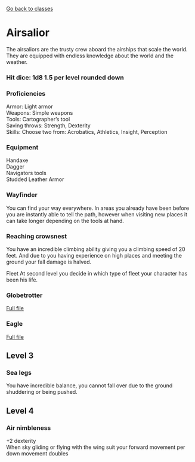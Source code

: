[Go back to classes](../classes.md)
# Airsalior
The airsaliors are the trusty crew aboard the airships that scale the world. They are equipped with endless knowledge about the world and the weather.

### Hit dice: 1d8 1.5 per level rounded down

### Proficiencies
Armor: Light armor<br>
Weapons: Simple weapons<br>
Tools: Cartographer’s tool<br>
Saving throws: Strength, Dexterity<br>
Skills: Choose two from: Acrobatics, Athletics, Insight, Perception<br>

### Equipment
Handaxe<br>
Dagger<br>
Navigators tools<br>
Studded Leather Armor<br>

### Wayfinder
You can find your way everywhere. In areas you already have been before you are instantly able to tell the path, however when visiting new places it can take longer depending on the tools at hand.

### Reaching crowsnest
You have an incredible climbing ability giving you a climbing speed of 20 feet. And due to you having experience on high places and meeting the ground your fall damage is halved.

Fleet
At second level you decide in which type of fleet your character has been his life.

### Globetrotter
[Full file](globeTrotter.md)

### Eagle
[Full file](eagle.md)

## Level 3
### Sea legs
You have incredible balance, you cannot fall over due to the ground shuddering or being pushed.

## Level 4
### Air nimbleness
+2 dexterity<br>
When sky gliding or flying with the wing suit your forward movement per down movement doubles